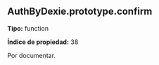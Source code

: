 ## AuthByDexie.prototype.confirm

**Tipo:** function

**Índice de propiedad:** 38

Por documentar.



